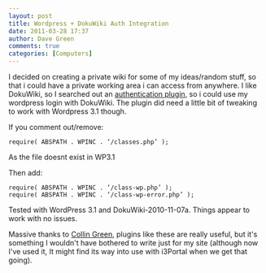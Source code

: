 ```yaml
---
layout: post
title: Wordpress + DokuWiki Auth Integration
date: 2011-03-28 17:37
author: Dave Green
comments: true
categories: [Computers]
---
```

I decided on creating a private wiki for some of my ideas/random stuff, so that i could have a private working area i can access from anywhere. I like DokuWiki, so I searched out an [authentication plugin](http://keeyai.com/projects-and-releases/dokuwiki-tools/dokuwiki-and-wordpress-3x-authentication-integration/), so i could use my wordpress login with DokuWiki. The plugin did need a little bit of tweaking to work with Wordpress 3.1 though.

If you comment out/remove:

    require( ABSPATH . WPINC . ‘/classes.php’ );

As the file doesnt exist in WP3.1

Then add:

    require( ABSPATH . WPINC . ‘/class-wp.php’ );
    require( ABSPATH . WPINC . ‘/class-wp-error.php’ );

Tested with WordPress 3.1 and DokuWiki-2010-11-07a. Things appear to work with no issues.

Massive thanks to [Collin Green](http://keeyai.com/about/), plugins like these are really useful, but it's something I wouldn't have bothered to write just for my site (although now I've used it, It might find its way into use with i3Portal when we get that going).